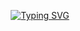 <div align=center>

[![Typing SVG](https://readme-typing-svg.demolab.com?font=JetBrains+Mono&weight=900&size=45&pause=1000&color=FFFFFF&vCenter=true&width=435&lines=Tanish's+Portfolio;Tech+Portfolio;Programming+Porfolio)](https://git.io/typing-svg)
</div>
